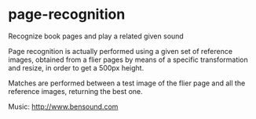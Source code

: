 # page-recognition
Recognize book pages and play a related given sound

Page recognition is actually performed using a given set of reference images, obtained from a flier pages by means of a specific transformation and resize, in order to get a 500px height.

Matches are performed between a test image of the flier page and all the reference images, returning the best one.


Music: http://www.bensound.com